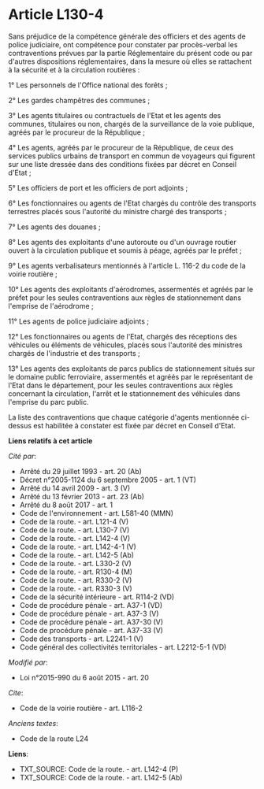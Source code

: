 # Article L130-4

Sans préjudice de la compétence générale des officiers et des agents de police judiciaire, ont compétence pour constater par
procès-verbal les contraventions prévues par la partie Réglementaire du présent code ou par d'autres dispositions
réglementaires, dans la mesure où elles se rattachent à la sécurité et à la circulation routières : 

1° Les personnels de l'Office national des forêts ; 

2° Les gardes champêtres des communes ; 

3° Les agents titulaires ou contractuels de l'Etat et les agents des communes, titulaires ou non, chargés de la surveillance
de la voie publique, agréés par le procureur de la République ; 

4° Les agents, agréés par le procureur de la République, de ceux des services publics urbains de transport en commun de
voyageurs qui figurent sur une liste dressée dans des conditions fixées par décret en Conseil d'Etat ; 

5° Les officiers de port et les officiers de port adjoints ; 

6° Les fonctionnaires ou agents de l'Etat chargés du contrôle des transports terrestres placés sous l'autorité du ministre
chargé des transports ; 

7° Les agents des douanes ; 

8° Les agents des exploitants d'une autoroute ou d'un ouvrage routier ouvert à la circulation publique et soumis à péage,
agréés par le préfet ; 

9° Les agents verbalisateurs mentionnés à l'article L. 116-2 du code de la voirie routière ; 

10° Les agents des exploitants d'aérodromes, assermentés et agréés par le préfet pour les seules contraventions aux règles de
stationnement dans l'emprise de l'aérodrome ; 

11° Les agents de police judiciaire adjoints ; 

12° Les fonctionnaires ou agents de l'Etat, chargés des réceptions des véhicules ou éléments de véhicules, placés sous
l'autorité des ministres chargés de l'industrie et des transports ;

13° Les agents des exploitants de parcs publics de stationnement situés sur le domaine public ferroviaire, assermentés et
agréés par le représentant de l'Etat dans le département, pour les seules contraventions aux règles concernant la
circulation, l'arrêt et le stationnement des véhicules dans l'emprise du parc public. 

La liste des contraventions que chaque catégorie d'agents mentionnée ci-dessus est habilitée à constater est fixée par décret
en Conseil d'Etat.

**Liens relatifs à cet article**

_Cité par_:

  - Arrêté du 29 juillet 1993 - art. 20 (Ab)
  - Décret n°2005-1124 du 6 septembre 2005 - art. 1 (VT)
  - Arrêté du 14 avril 2009 - art. 3 (V)
  - Arrêté du 13 février 2013 - art. 23 (Ab)
  - Arrêté du 8 août 2017 - art. 1
  - Code de l'environnement - art. L581-40 (MMN)
  - Code de la route. - art. L121-4 (V)
  - Code de la route. - art. L130-7 (V)
  - Code de la route. - art. L142-4 (V)
  - Code de la route. - art. L142-4-1 (V)
  - Code de la route. - art. L142-5 (Ab)
  - Code de la route. - art. L330-2 (V)
  - Code de la route. - art. R130-4 (M)
  - Code de la route. - art. R330-2 (V)
  - Code de la route. - art. R330-3 (V)
  - Code de la sécurité intérieure - art. R114-2 (VD)
  - Code de procédure pénale - art. A37-1 (VD)
  - Code de procédure pénale - art. A37-3 (V)
  - Code de procédure pénale - art. A37-30 (V)
  - Code de procédure pénale - art. A37-33 (V)
  - Code des transports - art. L2241-1 (V)
  - Code général des collectivités territoriales - art. L2212-5-1 (VD)

_Modifié par_:

  - Loi n°2015-990 du 6 août 2015 - art. 20

_Cite_:

  - Code de la voirie routière - art. L116-2

_Anciens textes_:

  - Code de la route L24

**Liens**:

  - TXT_SOURCE: Code de la route. - art. L142-4 (P)
  - TXT_SOURCE: Code de la route. - art. L142-5 (Ab)
